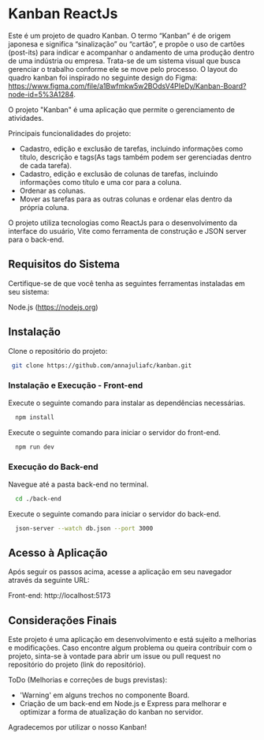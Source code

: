 # Kanban ReactJs

Este é um projeto de quadro Kanban. 
O termo “Kanban” é de origem japonesa e significa “sinalização” ou “cartão”, e propõe o uso de cartões (post-its) para indicar e acompanhar o andamento de uma produção dentro de uma indústria ou empresa. Trata-se de um sistema visual que busca gerenciar o trabalho conforme ele se move pelo processo.
O layout do quadro kanban foi inspirado no seguinte design do Figma: https://www.figma.com/file/a1Bwfmkw5w2BOdsV4PIeDy/Kanban-Board?node-id=5%3A1284.
 
O projeto "Kanban" é uma aplicação que permite o gerenciamento de atividades.

Principais funcionalidades do projeto:

- Cadastro, edição e exclusão de tarefas, incluindo informações como título, descrição e tags(As tags também podem ser gerenciadas dentro de cada tarefa).
- Cadastro, edição e exclusão de colunas de tarefas, incluindo informações como título e uma cor para a coluna.
- Ordenar as colunas.
- Mover as tarefas para as outras colunas e ordenar elas dentro da própria coluna.

O projeto utiliza tecnologias como ReactJs para o desenvolvimento da interface do usuário, Vite como ferramenta de construção e JSON server para o back-end.

## Requisitos do Sistema
Certifique-se de que você tenha as seguintes ferramentas instaladas em seu sistema:

Node.js (https://nodejs.org)

## Instalação

Clone o repositório do projeto:

```bash
 git clone https://github.com/annajuliafc/kanban.git
```

### Instalação e Execução - Front-end

Execute o seguinte comando para instalar as dependências necessárias.

```bash
  npm install
```

Execute o seguinte comando para iniciar o servidor do front-end.

```bash
  npm run dev
```

### Execução do Back-end

Navegue até a pasta back-end no terminal.

```bash
  cd ./back-end
```
Execute o seguinte comando para iniciar o servidor do back-end.

```bash
  json-server --watch db.json --port 3000
```


## Acesso à Aplicação

Após seguir os passos acima, acesse a aplicação em seu navegador através da seguinte URL:

Front-end: http://localhost:5173

## Considerações Finais

Este projeto é uma aplicação em desenvolvimento e está sujeito a melhorias e modificações. Caso encontre algum problema ou queira contribuir com o projeto, sinta-se à vontade para abrir um issue ou pull request no repositório do projeto (link do repositório).

ToDo (Melhorias e correções de bugs previstas):
- 'Warning' em alguns trechos no componente Board.
- Criação de um back-end em Node.js e Express para melhorar e optimizar a forma de atualização do kanban no servidor.

Agradecemos por utilizar o nosso Kanban!
